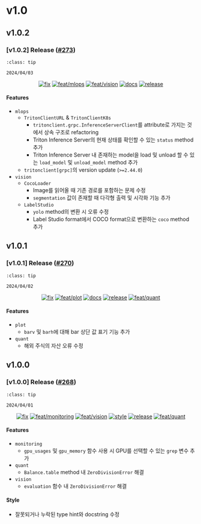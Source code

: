 # v1.0

## v1.0.2

<h3>[v1.0.2] Release (<a href=https://github.com/Zerohertz/zerohertzLib/pull/273>#273</a>)</h3>

```{admonition} Release Date
:class: tip

2024/04/03
```

<p align="center">
<a href="https://github.com/Zerohertz/zerohertzLib/pulls?q=is:pr label:fix"><img src="https://img.shields.io/badge/fix-d73a4a?style=flat-square&logo=github" alt="fix"/></a>
<a href="https://github.com/Zerohertz/zerohertzLib/pulls?q=is:pr label:feat/mlops"><img src="https://img.shields.io/badge/feat/mlops-EE5D2A?style=flat-square&logo=github" alt="feat/mlops"/></a>
<a href="https://github.com/Zerohertz/zerohertzLib/pulls?q=is:pr label:feat/vision"><img src="https://img.shields.io/badge/feat/vision-D1F9CB?style=flat-square&logo=github" alt="feat/vision"/></a>
<a href="https://github.com/Zerohertz/zerohertzLib/pulls?q=is:pr label:docs"><img src="https://img.shields.io/badge/docs-E1B40A?style=flat-square&logo=github" alt="docs"/></a>
<a href="https://github.com/Zerohertz/zerohertzLib/pulls?q=is:pr label:release"><img src="https://img.shields.io/badge/release-00FF00?style=flat-square&logo=github" alt="release"/></a>
</p>


<h4>Features</h4>

+ `mlops`
  + `TritonClientURL` & `TritonClientK8s`
    + `tritonclient.grpc.InferenceServerClient`를 attribute로 가지는 것에서 상속 구조로 refactoring
    + Triton Inference Server의 현재 상태를 확인할 수 있는 `status` method 추가
    + Triton Inference Server 내 존재하는 model을 load 및 unload 할 수 있는 `load_model` 및 `unload_model` method 추가
  + `tritonclient[grpc]`의 version update (`>=2.44.0`)
+ `vision`
  + `CocoLoader`
    + Image를 읽어올 때 기존 경로를 포함하는 문제 수정
    + `segmentation` 값이 존재할 때 다각형 출력 및 시각화 기능 추가
  + `LabelStudio`
    + `yolo` method의 변환 시 오류 수정
    + Label Studio format에서 COCO format으로 변환하는 `coco` method 추가

## v1.0.1

<h3>[v1.0.1] Release (<a href=https://github.com/Zerohertz/zerohertzLib/pull/270>#270</a>)</h3>

```{admonition} Release Date
:class: tip

2024/04/02
```

<p align="center">
<a href="https://github.com/Zerohertz/zerohertzLib/pulls?q=is:pr label:fix"><img src="https://img.shields.io/badge/fix-d73a4a?style=flat-square&logo=github" alt="fix"/></a>
<a href="https://github.com/Zerohertz/zerohertzLib/pulls?q=is:pr label:feat/plot"><img src="https://img.shields.io/badge/feat/plot-968B14?style=flat-square&logo=github" alt="feat/plot"/></a>
<a href="https://github.com/Zerohertz/zerohertzLib/pulls?q=is:pr label:docs"><img src="https://img.shields.io/badge/docs-E1B40A?style=flat-square&logo=github" alt="docs"/></a>
<a href="https://github.com/Zerohertz/zerohertzLib/pulls?q=is:pr label:release"><img src="https://img.shields.io/badge/release-00FF00?style=flat-square&logo=github" alt="release"/></a>
<a href="https://github.com/Zerohertz/zerohertzLib/pulls?q=is:pr label:feat/quant"><img src="https://img.shields.io/badge/feat/quant-ededed?style=flat-square&logo=github" alt="feat/quant"/></a>
</p>


<h4>Features</h4>

+ `plot`
  + `barv` 및 `barh`에 대해 bar 상단 값 표기 기능 추가
+ `quant`
  + 해외 주식의 자산 오류 수정

## v1.0.0

<h3>[v1.0.0] Release (<a href=https://github.com/Zerohertz/zerohertzLib/pull/268>#268</a>)</h3>

```{admonition} Release Date
:class: tip

2024/04/01
```

<p align="center">
<a href="https://github.com/Zerohertz/zerohertzLib/pulls?q=is:pr label:fix"><img src="https://img.shields.io/badge/fix-d73a4a?style=flat-square&logo=github" alt="fix"/></a>
<a href="https://github.com/Zerohertz/zerohertzLib/pulls?q=is:pr label:feat/monitoring"><img src="https://img.shields.io/badge/feat/monitoring-31395C?style=flat-square&logo=github" alt="feat/monitoring"/></a>
<a href="https://github.com/Zerohertz/zerohertzLib/pulls?q=is:pr label:feat/vision"><img src="https://img.shields.io/badge/feat/vision-D1F9CB?style=flat-square&logo=github" alt="feat/vision"/></a>
<a href="https://github.com/Zerohertz/zerohertzLib/pulls?q=is:pr label:style"><img src="https://img.shields.io/badge/style-03A17F?style=flat-square&logo=github" alt="style"/></a>
<a href="https://github.com/Zerohertz/zerohertzLib/pulls?q=is:pr label:release"><img src="https://img.shields.io/badge/release-00FF00?style=flat-square&logo=github" alt="release"/></a>
<a href="https://github.com/Zerohertz/zerohertzLib/pulls?q=is:pr label:feat/quant"><img src="https://img.shields.io/badge/feat/quant-ededed?style=flat-square&logo=github" alt="feat/quant"/></a>
</p>


<h4>Features</h4>

+ `monitoring`
  + `gpu_usages` 및 `gpu_memory` 함수 사용 시 GPU를 선택할 수 있는 `grep` 변수 추가
+ `quant`
  + `Balance.table` method 내 `ZeroDivisionError` 해결
+ `vision`
  + `evaluation` 함수 내 `ZeroDivisionError` 해결

<h4>Style</h4>

+ 잘못되거나 누락된 type hint와 docstring 수정

